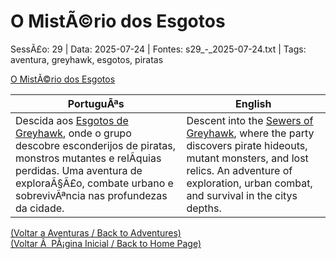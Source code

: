 ﻿
# O MistÃ©rio dos Esgotos

SessÃ£o: 29 | Data: 2025-07-24 | Fontes: s29_-_2025-07-24.txt | Tags: aventura, greyhawk, esgotos, piratas

[O MistÃ©rio dos Esgotos](o_misterio_dos_esgotos.png)

| PortuguÃªs | English |
|-----------|---------|
| Descida aos [Esgotos de Greyhawk](esgotos_de_greyhawk.md), onde o grupo descobre esconderijos de piratas, monstros mutantes e relÃ­quias perdidas. Uma aventura de exploraÃ§Ã£o, combate urbano e sobrevivÃªncia nas profundezas da cidade. | Descent into the [Sewers of Greyhawk](esgotos_de_greyhawk.md), where the party discovers pirate hideouts, mutant monsters, and lost relics. An adventure of exploration, urban combat, and survival in the citys depths. |

[(Voltar a Aventuras / Back to Adventures)](aventuras.md)  
[(Voltar Ã  PÃ¡gina Inicial / Back to Home Page)](../../home.md)



























